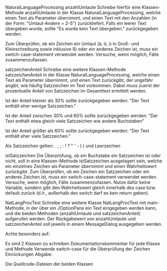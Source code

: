 NaturalLanguageProcessing
anzahlUmlaute
Schreibe hierfür eine Klassen-Methode anzahlUmlaute in der Klasse NaturalLanguageProcessing, welche einen Text als Parameter übernimmt, und einen Text mit den Anzahlen (in der Form: "Umlaut-Andere = 2-5") zurückliefert. Falls ein leerer Text übergeben wurde, sollte "Es wurde kein Text übergeben." zurückgegeben werden.

Zum Überprüfen, ob ein Zeichen ein Umlaut (ä, ö, ü in Groß- und Kleinschreibung sowie inklusive ß) oder ein anderes Zeichen ist, muss ein switch-case-statement verwendet werden. Versuche, wenn möglich, Fälle zusammenzufassen.

satzzeichenAnteil
Schreibe eine weitere Klassen-Methode satzzeichenAnteil in der Klasse NaturalLanguageProcessing, welche einen Text als Parameter übernimmt, und einen Text zurückgibt, der ungefähr angibt, wie häufig Satzzeichen im Text vorkommen. Dabei muss zuerst der prozentuelle Anteil von Satzzeichen im Gesamttext ermittelt werden.

Ist der Anteil kleiner als 30% sollte zurückgegeben werden: "Der Text enthält eher wenige Satzzeichen."

Ist der Anteil zwischen 30% und 60% sollte zurückgegeben werden: "Der Text enthält etwa gleich viele Satzzeichen wie andere Buchstaben"

Ist der Anteil größer als 60% sollte zurückgegeben werden: "Der Text enthält eher viele Satzzeichen."

Als Satzzeichen gelten: . , ; : ! ? " ' - ) ( und Leerzeichen

istSatzzeichen
Die Überprüfung, ob ein Buchstabe ein Satzzeichen ist oder nicht, soll in eine Klassen-Methode istSatzzeichen ausgelagert sein, welche ein einzelnes Zeichen als Parameter übernimmt und einen Wahrheitswert zurückgibt. Zum Überprüfen, ob ein Zeichen ein Satzzeichen oder ein anderes Zeichen ist, muss ein switch-case-statement verwendet werden. Versuche, wenn möglich, Fälle zusammenzufassen. Nutze dafür keine Variable, sondern gibt den Wahrheitswert gleich innerhalb des case bzw. default zurück (d.h., außerhalb des switch darf es kein return geben).

NatLangProcTest
Schreibe eine weitere Klasse NatLangProcTest mit main-Methode, in der über ein JOptionPane ein Text eingegeben werden kann, und die beiden Methoden (anzahlUmlaute und satzzeichenAnteil) aufgerufen werden. Der Rückgabewert von anzahlUmlaute und satzzeichenAnteil soll jeweils in einem MessageDialog ausgegeben werden.

Achte besonders auf:

Es sind 2 Klassen zu schreiben
Dokumentationskommentar für jede Klasse und Methode
Verwende switch-case für die Überprüfung der Zeichen
Einrückungen
Abgabe:

Die Quellcode-Dateien der beiden Klassen
